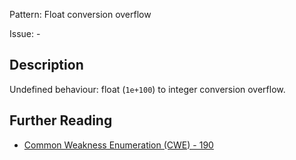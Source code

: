 Pattern: Float conversion overflow

Issue: -

## Description

Undefined behaviour: float (`1e+100`) to integer conversion overflow.

## Further Reading

* [Common Weakness Enumeration (CWE) - 190](https://cwe.mitre.org/data/definitions/190.html)